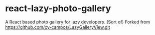 # react-lazy-photo-gallery
 A React based photo gallery for lazy developers. (Sort of) Forked from https://github.com/cy-campos/LazyGalleryView.git
